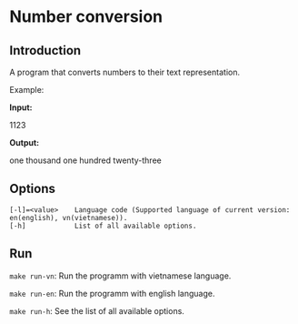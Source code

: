 # Number conversion

## Introduction

A program that converts numbers to their text representation.

Example:

**Input:**

1123

**Output:**

one thousand one hundred twenty-three

## Options

    [-l]=<value>    Language code (Supported language of current version: en(english), vn(vietnamese)).
    [-h]            List of all available options.

## Run

`make run-vn`: Run the programm with vietnamese language.

`make run-en`: Run the programm with english language.

`make run-h`: See the list of all available options.
